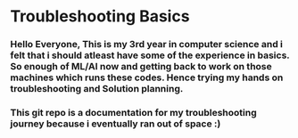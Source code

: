 # Troubleshooting Basics
### Hello Everyone, This is my 3rd year in computer science and i felt that i should atleast have some of the experience in basics. So enough of ML/AI now and getting back to work on those machines which runs these codes. Hence trying my hands on troubleshooting and Solution planning. 
### This git repo is a documentation for my troubleshooting journey because i eventually ran out of space :)
